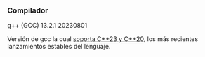 ### Compilador
g++ (GCC) 13.2.1 20230801

Versión de gcc la cual [soporta C++23 y C++20](https://gcc.gnu.org/projects/cxx-status.html#cxx23), los más recientes lanzamientos estables del lenguaje.
